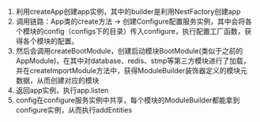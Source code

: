 1. 利用createApp创建app实例，其中的builder是利用NestFactory创建app
2. 调用链路：App类的create方法 -> 创建Configure配置服务实例，其中会将各个模块的config（configs下的目录）传入configure，执行配置工厂函数，获得各个模块的配置。
3. 然后会调用createBootModule，创建启动模块BootModule(类似于之前的AppModule)，在其中对database、redis、stmp等第三方模块进行了加载，并在createImportModule方法中，获得ModuleBuilder装饰器定义的模块元数据，从而创建对应的模块
4. 返回app实例，执行app.listen
5. config在configure服务实例中共享，每个模块的ModuleBuilder都能拿到configure实例，从而执行addEntities